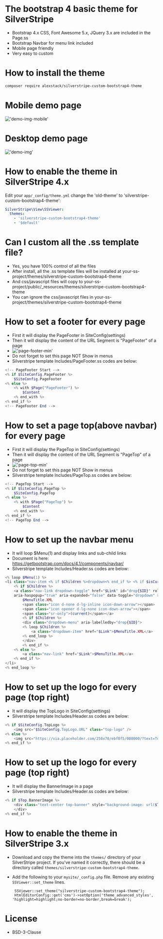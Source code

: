 # The bootstrap 4 basic theme for SilverStripe
- Bootstrap 4.x CSS, Font Awesome 5.x, JQuery 3.x are included in the Page.ss
- Bootstrap Navbar for menu link included
- Mobile page friendly
- Very easy to custom


# How to install the theme


```bash
composer require alexstack/silverstripe-custom-bootstrap4-theme
``` 

# Mobile demo page 
!['demo-img-mobile'](docs/images/demo-page-mobile.png)

# Desktop demo page 
!['demo-img'](docs/images/demo-page.png)
 
# How to enable the theme in SilverStripe 4.x

Edit your `app/_config/theme.yml` change the 'old-theme' to 'silverstripe-custom-bootstrap4-theme':

```yaml
SilverStripe\View\SSViewer:
  themes:
    - 'silverstripe-custom-bootstrap4-theme'
    - '$default'
```

# Can I custom all the .ss template file?
- Yes, you have 100% control of all the files
- After install, all the .ss template files will be installed at your-ss-project/themes/silverstripe-custom-bootstrap4-theme
- And css/javascript files will copy to your-ss-project/public/_resources/themes/silverstripe-custom-bootstrap4-theme
- You can ignore the css/javascript files in your-ss-project/themes/silverstripe-custom-bootstrap4-theme 


# How to set a footer for every page
- First it will display the PageFooter in SiteConfig(settings)
- Then it will display the content of the URL Segment is "PageFooter" of a page
- !['page-footer-min'](docs/images/page-footer-min.png)
- Do not forget to set this page NOT Show in menus
- Silverstripe template Includes/PageFooter.ss codes are below:
```php
<!-- PageFooter Start -->
<% if $SiteConfig.PageFooter %>
    $SiteConfig.PageFooter
<% else %>
    <% with $Page("PageFooter") %>
        $Content
    <% end_with %>
<% end_if %>
<!-- PageFooter End -->
```

# How to set a page top(above navbar) for every page
- First it will display the PageTop in SiteConfig(settings)
- Then it will display the content of the URL Segment is "PageTop" of a page
- !['page-top-min'](docs/images/page-top-min.png)  
- Do not forget to set this page NOT Show in menus  
- Silverstripe template Includes/PageTop.ss codes are below:
```php
<!-- PageTop Start -->
<% if $SiteConfig.PageTop %>
    $SiteConfig.PageTop
<% else %>
    <% with $Page("PageTop") %>
        $Content
    <% end_with %>
<% end_if %>
<!-- PageTop End -->
``` 

# How to set up the navbar menu 
- It will loop $Menu(1) and display links and sub-child links
- Document is here: https://getbootstrap.com/docs/4.1/components/navbar/
- Silverstripe template Includes/Header.ss codes are below:
```php
<% loop $Menu(1) %>
<li class="nav-item <% if $Children %>dropdown<% end_if %> <% if $isCurrent %>active<% end_if %>">
    <% if $Children %>
    <a class="nav-link dropdown-toggle" href="$Link" id="drop{$ID}" role="button" 
    aria-haspopup="true" aria-expanded="false" data-toggle="dropdown" >
        $MenuTitle.XML
        <span class="icon d-none d-lg-inline icon-down-arrow"></span>
        <span class="icon opener d-lg-none icon-down-arrow"></span>
        <span class="sr-only">(current)</span></a>
        <% if $Children %>
        <div class="dropdown-menu" aria-labelledby="drop{$ID}">
        <% loop $Children %>
            <a class="dropdown-item" href="$Link">$MenuTitle.XML</a>
        <% end_loop %>
        </div>
        <% end_if %>
    <% else %>
        <a class="nav-link" href="$Link">$MenuTitle.XML</a>
    <% end_if %>
</li>
<% end_loop %>
``` 


# How to set up the logo for every page (top right)
- It will display the TopLogo in SiteConfig(settings)
- Silverstripe template Includes/Header.ss codes are below:
```php
<% if $SiteConfig.TopLogo %>
    <img src="$SiteConfig.TopLogo.URL" class="top-logo" />
<% else %>
    <img src="https://via.placeholder.com/250x70/ebf0f5/000000/?text=Top+Logo" class="top-logo" />
<% end_if %>
``` 

# How to set up the logo for every page (top right)
- It will display the BannerImage in a page
- Silverstripe template Includes/Header.ss codes are below:
```php
<% if $Top.BannerImage %>
    <div class="text-center top-banner" style="background-image: url($Top.BannerImage.URL);" >
    </div>
<% end_if %>
```


# How to enable the theme in SilverStripe 3.x

 * Download and copy the theme into the `themes/` directory of your SilverStripe project.  If you've named it correctly, there should be a directory called `themes/silverstripe-custom-bootstrap4-theme`.
 
 * Add the following to your `mysite/_config.php` file.  Remove any existing `SSViewer::set_theme` lines.

		SSViewer::set_theme("silverstripe-custom-bootstrap4-theme");
		HtmlEditorConfig::get('cms')->setOption('theme_advanced_styles', 'highlight=highlight;no-border=no-border,break=break');

# License
- BSD-3-Clause